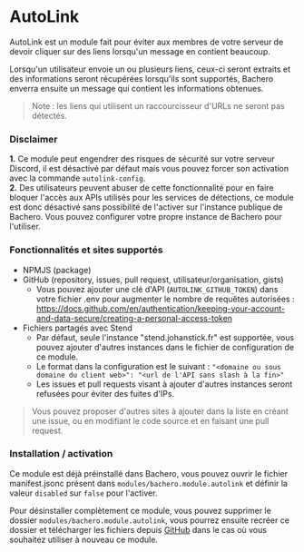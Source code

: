 # AutoLink

AutoLink est un module fait pour éviter aux membres de votre serveur de devoir cliquer sur des liens lorsqu'un message en contient beaucoup.

Lorsqu'un utilisateur envoie un ou plusieurs liens, ceux-ci seront extraits et des informations seront récupérées lorsqu'ils sont supportés, Bachero enverra ensuite un message qui contient les informations obtenues.

> Note : les liens qui utilisent un raccourcisseur d'URLs ne seront pas détectés.

### Disclaimer

**1.** Ce module peut engendrer des risques de sécurité sur votre serveur Discord, il est désactivé par défaut mais vous pouvez forcer son activation avec la commande `autolink-config`.  
**2.** Des utilisateurs peuvent abuser de cette fonctionnalité pour en faire bloquer l'accès aux APIs utilisés pour les services de détections, ce module est donc désactivé sans possibilité de l'activer sur l'instance publique de Bachero. Vous pouvez configurer votre propre instance de Bachero pour l'utiliser.

### Fonctionnalités et sites supportés

* NPMJS (package)
* GitHub (repository, issues, pull request, utilisateur/organisation, gists)
	* Vous pouvez ajouter une clé d'API (`AUTOLINK_GITHUB_TOKEN`) dans votre fichier .env pour augmenter le nombre de requêtes autorisées : https://docs.github.com/en/authentication/keeping-your-account-and-data-secure/creating-a-personal-access-token
* Fichiers partagés avec Stend
	* Par défaut, seule l'instance "stend.johanstick.fr" est supportée, vous pouvez ajouter d'autres instances dans le fichier de configuration de ce module.
	* Le format dans la configuration est le suivant : `"<domaine ou sous domaine du client web>": "<url de l'API sans slash à la fin>"`
	* Les issues et pull requests visant à ajouter d'autres instances seront refusées pour éviter des fuites d'IPs.

> Vous pouvez proposer d'autres sites à ajouter dans la liste en créant une issue, ou en modifiant le code source et en faisant une pull request.

### Installation / activation

Ce module est déjà préinstallé dans Bachero, vous pouvez ouvrir le fichier manifest.jsonc présent dans `modules/bachero.module.autolink` et définir la valeur `disabled` sur `false` pour l'activer.

Pour désinstaller complètement ce module, vous pouvez supprimer le dossier `modules/bachero.module.autolink`, vous pourrez ensuite recréer ce dossier et télécharger les fichiers depuis [GitHub](https://github.com/bacherobot/bot/tree/master/modules/bachero.module.autolink) dans le cas où vous souhaitez utiliser à nouveau ce module.